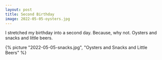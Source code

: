 ```yaml
---
layout: post
title: Second Birthday
image: 2022-05-05-oysters.jpg
---
```


I stretched my birthday into a second day. Because, why not. Oysters and snacks
and little beers.

<!--more-->

{% picture "2022-05-05-snacks.jpg", "Oysters and Snacks and Little Beers" %}
